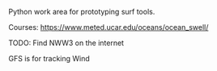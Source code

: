 Python work area for prototyping surf tools.

Courses:
https://www.meted.ucar.edu/oceans/ocean_swell/

TODO:
Find NWW3 on the internet

GFS is for tracking Wind